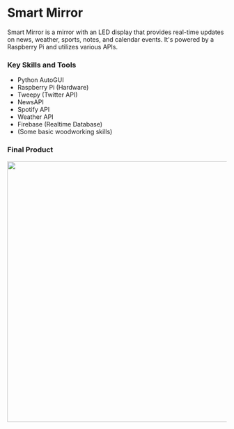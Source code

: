 # Smart Mirror

Smart Mirror is a mirror with an LED display that provides real-time updates on news, weather, sports, notes, and calendar events. It's powered by a Raspberry Pi and utilizes various APIs.

### Key Skills and Tools
* Python AutoGUI
* Raspberry Pi (Hardware)
* Tweepy (Twitter API)
* NewsAPI
* Spotify API
* Weather API
* Firebase (Realtime Database)
* (Some basic woodworking skills)
  
### Final Product
<img src="https://github.com/srivatsavbendi/crownsmart/assets/43092343/76164262-63a6-4897-b612-dbfaf3c90b83" width="800" height="600">

